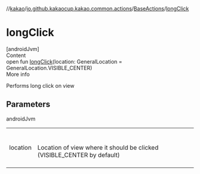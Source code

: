 //[kakao](../../../index.md)/[io.github.kakaocup.kakao.common.actions](../index.md)/[BaseActions](index.md)/[longClick](long-click.md)



# longClick  
[androidJvm]  
Content  
open fun [longClick](long-click.md)(location: GeneralLocation = GeneralLocation.VISIBLE_CENTER)  
More info  


Performs long click on view



## Parameters  
  
androidJvm  
  
| | |
|---|---|
| <a name="io.github.kakaocup.kakao.common.actions/BaseActions/longClick/#androidx.test.espresso.action.GeneralLocation/PointingToDeclaration/"></a>location| <a name="io.github.kakaocup.kakao.common.actions/BaseActions/longClick/#androidx.test.espresso.action.GeneralLocation/PointingToDeclaration/"></a><br><br>Location of view where it should be clicked (VISIBLE_CENTER by default)<br><br>|
  
  



